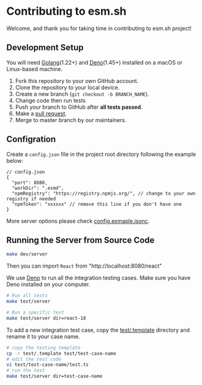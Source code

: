 # Contributing to esm.sh

Welcome, and thank you for taking time in contributing to esm.sh project!

## Development Setup

You will need [Golang](https://golang.org/)(1.22+) and [Deno](https://deno.land)(1.45+) installed on a macOS or Linux-based machine.

1. Fork this repository to your own GitHub account.
2. Clone the repository to your local device.
3. Create a new branch (`git checkout -b BRANCH_NAME`).
4. Change code then run tests
5. Push your branch to GitHub after **all tests passed**.
6. Make a [pull request](https://github.com/esm-dev/esm.sh/pulls).
7. Merge to master branch by our maintainers.

## Configration

Create a `config.json` file in the project root directory following the example below:

```jsonc
// config.json
{
  "port": 8080,
  "workDir": ".esmd",
  "npmRegistry": "https://registry.npmjs.org/", // change to your own registry if needed
  "npmToken": "xxxxxx" // remove this line if you don't have one
}
```

More server options please check [config.exmaple.jsonc](./config.example.jsonc).

## Running the Server from Source Code

```bash
make dev/server
```

Then you can import `React` from "http://localhost:8080/react"


We use [Deno](https://deno.land) to run all the integration testing cases. Make sure you have Deno installed on your computer.

```bash
# Run all tests
make test/server

# Run a specific test
make test/server dir=react-18
```

To add a new integration test case, copy the [test/.template](./test/.template) directory and rename it to your case name.

```bash
# copy the testing template
cp -r test/.template test/test-case-name
# edit the test code
vi test/test-case-name/test.ts
# run the test
make test/server dir=test-case-name
```
